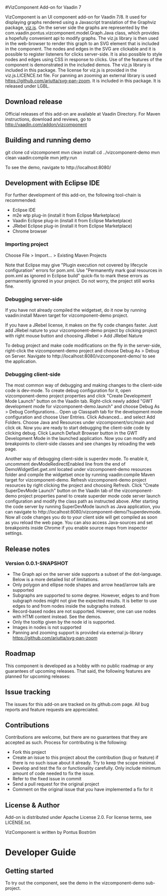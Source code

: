 #VizComponent Add-on for Vaadin 7

VizComponent is an UI component add-on for Vaadin 7/8. It used for displaying graphs rendered using a Javascript translation of the Graphviz package, [viz.js](https://github.com/mdaines/viz.js/). On the server side the graphs are represented by the com.vaadin.pontus.vizcomponent.model.Graph.Java class, which provides a hopefully convenient api to modify graphs. The viz.js library is then used in the web-browser to render this graph to an SVG element that is included in the component. The nodes and edges in the SVG are clickable and it is possible to register listeners for clicks server-side. It is also possible to style nodes and edges using CSS in response to clicks. Use of the features of the component is demonstrated in the included demos. The viz.js library is included in this package. The license for viz.js is provided in the viz.js.LICENCE.txt file. For panning an zooming an external library is used https://github.com/ariutta/svg-pan-zoom. It is included in this package. It is released under LGBL.


## Download release

Official releases of this add-on are available at Vaadin Directory. For Maven instructions, download and reviews, go to http://vaadin.com/addon/vizcomponent

## Building and running demo

git clone <url of the VizComponent repository>
cd vizcomponent 
mvn clean install
cd ../vizcomponent-demo
mvn clean vaadin:compile
mvn jetty:run

To see the demo, navigate to http://localhost:8080/

## Development with Eclipse IDE

For further development of this add-on, the following tool-chain is recommended:
- Eclipse IDE
- m2e wtp plug-in (install it from Eclipse Marketplace)
- Vaadin Eclipse plug-in (install it from Eclipse Marketplace)
- JRebel Eclipse plug-in (install it from Eclipse Marketplace)
- Chrome browser

### Importing project

Choose File > Import... > Existing Maven Projects

Note that Eclipse may give "Plugin execution not covered by lifecycle configuration" errors for pom.xml. Use "Permanently mark goal resources in pom.xml as ignored in Eclipse build" quick-fix to mark these errors as permanently ignored in your project. Do not worry, the project still works fine. 

### Debugging server-side

If you have not already compiled the widgetset, do it now by running vaadin:install Maven target for vizcomponent-demo project.

If you have a JRebel license, it makes on the fly code changes faster. Just add JRebel nature to your vizcomponent-demo project by clicking project with right mouse button and choosing JRebel > Add JRebel Nature

To debug project and make code modifications on the fly in the server-side, right-click the vizcomponent-demo project and choose Debug As > Debug on Server. Navigate to http://localhost:8080/vizcomponent-demo/ to see the application.

### Debugging client-side

The most common way of debugging and making changes to the client-side code is dev-mode. To create debug configuration for it, open vizcomponent-demo project properties and click "Create Development Mode Launch" button on the Vaadin tab. Right-click newly added "GWT development mode for vizcomponent-demo.launch" and choose Debug As > Debug Configurations... Open up Classpath tab for the development mode configuration and choose User Entries. Click Advanced... and select Add Folders. Choose Java and Resources under vizcomponent/src/main and click ok. Now you are ready to start debugging the client-side code by clicking debug. Click Launch Default Browser button in the GWT Development Mode in the launched application. Now you can modify and breakpoints to client-side classes and see changes by reloading the web page. 

Another way of debugging client-side is superdev mode. To enable it, uncomment devModeRedirectEnabled line from the end of DemoWidgetSet.gwt.xml located under vizcomponent-demo resources folder and compile the widgetset once by running vaadin:compile Maven target for vizcomponent-demo. Refresh vizcomponent-demo project resources by right clicking the project and choosing Refresh. Click "Create SuperDevMode Launch" button on the Vaadin tab of the vizcomponent-demo project properties panel to create superder mode code server launch configuration and modify the class path as instructed above. After starting the code server by running SuperDevMode launch as Java application, you can navigate to http://localhost:8080/vizcomponent-demo/?superdevmode. Now all code changes you do to your client side will get compiled as soon as you reload the web page. You can also access Java-sources and set breakpoints inside Chrome if you enable source maps from inspector settings. 

 
## Release notes

### Version 0.0.1-SNAPSHOT
- The Graph api on the server side supports a subset of the dot-language. Below is a more detailed list of limitations. 
- Only polygon and ellipse node shapes and arrow head/arrow tails are supported
- Subgraphs are supported to some degree. However, edges to and from subgraph nodes might not give the expected results. It is better to use edges to and from nodes inside the subgraphs instead. 
- Record-based nodes are not supported. However, one can use nodes with HTMl content instead. See the demos. 
- Only the tooltip given by the node id is supported.
- Images in nodes is not supported
- Panning and zooming support is provided via external js-library https://github.com/ariutta/svg-pan-zoom

## Roadmap

This component is developed as a hobby with no public roadmap or any guarantees of upcoming releases. That said, the following features are planned for upcoming releases:


## Issue tracking

The issues for this add-on are tracked on its github.com page. All bug reports and feature requests are appreciated. 

## Contributions

Contributions are welcome, but there are no guarantees that they are accepted as such. Process for contributing is the following:
- Fork this project
- Create an issue to this project about the contribution (bug or feature) if there is no such issue about it already. Try to keep the scope minimal.
- Develop and test the fix or functionality carefully. Only include minimum amount of code needed to fix the issue.
- Refer to the fixed issue in commit
- Send a pull request for the original project
- Comment on the original issue that you have implemented a fix for it

## License & Author

Add-on is distributed under Apache License 2.0. For license terms, see LICENSE.txt.

VizComponent is written by Pontus Boström

# Developer Guide

## Getting started

To try out the component, see the demo in the vizcomponent-demo sub-project.

